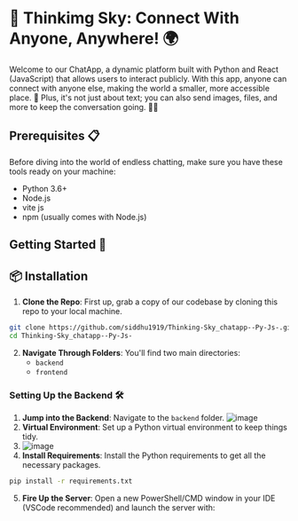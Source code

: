 # 📱 Thinkimg Sky: Connect With Anyone, Anywhere! 🌍

Welcome to our ChatApp, a dynamic platform built with Python and React (JavaScript) that allows users to interact publicly. With this app, anyone can connect with anyone else, making the world a smaller, more accessible place. 🚀 Plus, it's not just about text; you can also send images, files, and more to keep the conversation going. 📸📁

## Prerequisites 📋

Before diving into the world of endless chatting, make sure you have these tools ready on your machine:

- Python 3.6+
- Node.js
- vite js
- npm (usually comes with Node.js)

## Getting Started 🚀
## 📦 Installation


1. **Clone the Repo**: First up, grab a copy of our codebase by cloning this repo to your local machine.

```bash
git clone https://github.com/siddhu1919/Thinking-Sky_chatapp--Py-Js-.git
cd Thinking-Sky_chatapp--Py-Js-
```
2. **Navigate Through Folders**: You'll find two main directories:
   - `backend`
   - `frontend`

### Setting Up the Backend 🛠️

1. **Jump into the Backend**: Navigate to the `backend` folder.
 ![image](https://github.com/siddhu1919/Thinking-Sky_chatapp--Py-Js-/assets/85176765/6aa256f0-218b-410b-bd6c-048ed0688487)
2. **Virtual Environment**: Set up a Python virtual environment to keep things tidy.
3. ![image](https://github.com/siddhu1919/Thinking-Sky_chatapp--Py-Js-/assets/85176765/5bad9fe0-0638-4e35-9678-b794fce1611d)
4. **Install Requirements**: Install the Python requirements to get all the necessary packages.
 
```bash
pip install -r requirements.txt
```

5. **Fire Up the Server**: Open a new PowerShell/CMD window in your IDE (VSCode recommended) and launch the server with:
